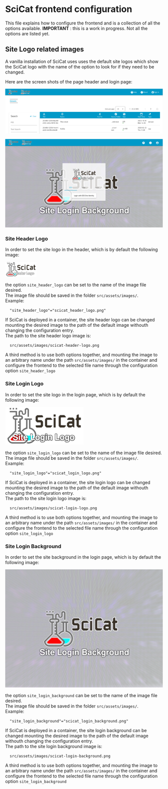 # SciCat frontend configuration 

This file explains how to configure the frontend and is a collection of all the options available.
__IMPORTANT__ : this is a work in progress. Not all the options are listed yet.


## Site Logo related images
A vanilla installation of SciCat uses uses the default site logos which show the SciCat logo with the name of the option to look for if they need to be changed.

Here are the screen shots of the page header and login page:

![SciCat Header](src/assets/images/scicat_header_screen_capture.png)

![SciCat Login](src/assets/images/scicat_login_screen_capture.png)

### Site Header Logo
In order to set the site logo in the header, which is by default the following image:

![Site Header Logo](src/assets/images/site-header-logo.png)

the option `site_header_logo` can be set to the name of the image file desired.  
The image file should be saved in the folder `src/assets/images/`.  
Example:
```
  "site_header_logo"="scicat_header_logo.png"
```

If SciCat is deployed in a container, the site header logo can be changed mounting the desired image to the path of the default image withouth changing the configuration entry.  
The path to the site header logo image is:
```
  src/assets/images/scicat-header-logo.png
```

A third method is to use both options together, and mounting the image to an arbitrary name under the path `src/assets/images/` in the container and configure the frontend to the selected file name through the configuration option `site_header_logo`

### Site Login Logo
In order to set the site logo in the login page, which is by default the following image:

![Site Header Logo](src/assets/images/site-login-logo.png)

the option `site_login_logo` can be set to the name of the image file desired.  
The image file should be saved in the folder `src/assets/images/`.  
Example:
```
  "site_login_logo"="scicat_login_logo.png"
```

If SciCat is deployed in a container, the site login logo can be changed mounting the desired image to the path of the default image withouth changing the configuration entry.  
The path to the site login logo image is:
```
  src/assets/images/scicat-login-logo.png
```

A third method is to use both options together, and mounting the image to an arbitrary name under the path `src/assets/images/` in the container and configure the frontend to the selected file name through the configuration option `site_login_logo`

### Site Login Background
In order to set the site background in the login page, which is by default the following image:

![Site Header Logo](src/assets/images/site-login-background.png)

the option `site_login_background` can be set to the name of the image file desired.  
The image file should be saved in the folder `src/assets/images/`.  
Example:
```
  "site_login_background"="scicat_login_background.png"
```

If SciCat is deployed in a container, the site login background can be changed mounting the desired image to the path of the default image withouth changing the configuration entry.  
The path to the site login background image is:
```
  src/assets/images/scicat-login-background.png
```

A third method is to use both options together, and mounting the image to an arbitrary name under the path `src/assets/images/` in the container and configure the frontend to the selected file name through the configuration option `site_login_background`

